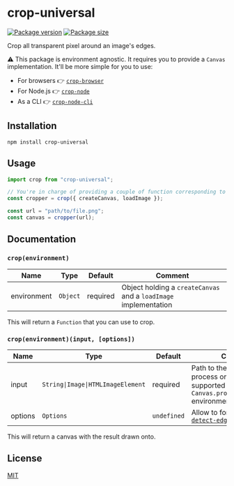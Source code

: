 # crop-universal

[![Package version](https://flat.badgen.net/npm/v/crop-universal)](https://www.npmjs.com/package/crop-universal)
[![Package size](https://flat.badgen.net/bundlephobia/minzip/crop-universal)](https://bundlephobia.com/result?p=crop-universal)

Crop all transparent pixel around an image's edges.

⚠️ This package is environment agnostic. It requires you to provide a `Canvas` implementation. It'll be more simple for you to use:
 - For browsers 👉 [`crop-browser`](https://github.com/GMartigny/crop-browser)
 - For Node.js 👉 [`crop-node`](https://github.com/GMartigny/crop-node)
 - As a CLI 👉 [`crop-node-cli`](https://github.com/GMartigny/crop-node-cli)


## Installation

    npm install crop-universal


## Usage

```js
import crop from "crop-universal";

// You're in charge of providing a couple of function corresponding to your environment
const cropper = crop({ createCanvas, loadImage });

const url = "path/to/file.png";
const canvas = cropper(url);
```


## Documentation

### `crop(environment)`

| Name        | Type     | Default  | Comment                                                          |
|-------------|----------|----------|------------------------------------------------------------------|
| environment | `Object` | required | Object holding a `createCanvas` and a `loadImage` implementation |

This will return a `Function` that you can use to crop.

### `crop(environment)(input, [options])`

| Name    | Type                              | Default     | Comment                                                                                             |
|---------|-----------------------------------|-------------|-----------------------------------------------------------------------------------------------------|
| input   | `String\|Image\|HTMLImageElement` | required    | Path to the image to process or any type supported by your `Canvas.prototype.drawImage` environment |
| options | `Options`                         | `undefined` | Allow to forward [options to `detect-edges`](https://github.com/GMartigny/detect-edges#options)     |

This will return a canvas with the result drawn onto.


## License

[MIT](license)
